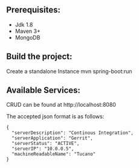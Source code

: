 Prerequisites:
--------------
- Jdk 1.8
- Maven 3+
- MongoDB

Build the project:
------------------
Create a standalone Instance
mvn spring-boot:run

Available Services:
-------------------
CRUD can be found at http://localhost:8080

The accepted json format is as follows:

	{
	  "serverDescription": "Continous Integration",
  	  "serverApplication": "Gerrit",
	  "serverStatus": "ACTIVE",
	  "serverIP": "10.0.0.5",
	  "machineReadableName": "Tucano"
	}

